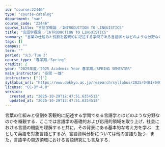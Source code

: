 ```yaml
---
id: "course:22446"
type: "course-catalog"
department: "nan"
course_code: "22446"
course_title: "言語学概論 ／INTRODUCTION TO LINGUISTICS"
title: "言語学概論 ／INTRODUCTION TO LINGUISTICS"
summary: "言葉の仕組みと役割を客観的に記述する学問である言語学とはどのような分野なのかを概観する．ここでは言語学の基礎的および応用的領域を取り上げ，社会における言語の機能を理解すると共に，その背景にある基本的な考え方を学ぶ．主として英語を対象言語とす…"
tags: []
campus: ""
term: ""
period: "火3／Tue 3"
course_type: "春学期／Spring"
credits: 2
year: "2025年度／2025 Academic Year 春学期／SPRING SEMESTER"
main_instructor: "安間 一雄"
instructors: ["[]"]
syllabus_url: "https://www.dokkyo.ac.jp/research/syllabus/2025/0401/0401_22446_ja_JP.html"
license: "CC-BY-4.0"
version:
  created_at: "2025-10-29T12:47:51.635451Z"
  updated_at: "2025-10-29T12:47:51.635451Z"
---
```

言葉の仕組みと役割を客観的に記述する学問である言語学とはどのような分野なのかを概観する．ここでは言語学の基礎的および応用的領域を取り上げ，社会における言語の機能を理解すると共に，その背景にある基本的な考え方を学ぶ．主として英語を対象言語とするが，言語資料分析については他の言語も扱う．また，言語学の周辺領域における言語研究にも言及する．

